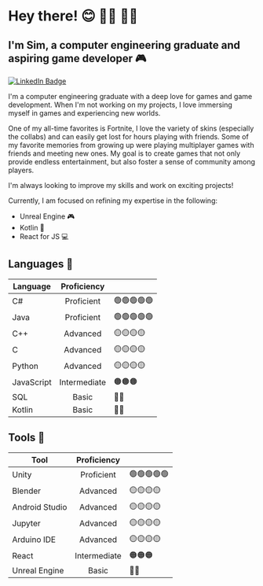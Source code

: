 # Hey there! 😊 🏳️‍⚧️ 🏳️‍🌈
## I'm Sim, a computer engineering graduate and aspiring game developer 🎮

[![LinkedIn Badge](https://img.shields.io/badge/LinkedIn-Profile-informational?style=flat-square&logo=linkedin&logoColor=white&color=0D76A8)](https://www.linkedin.com/in/sim-sealy/)

I'm a computer engineering graduate with a deep love for games and game development. When I'm not working on my projects, I love immersing myself in games and experiencing new worlds. 

One of my all-time favorites is Fortnite, I love the variety of skins (especially the collabs) and can easily get lost for hours playing with friends. Some of my favorite memories from growing up were playing multiplayer games with friends and meeting new ones. My goal is to create games that not only provide endless entertainment, but also foster a sense of community among players. 

I'm always looking to improve my skills and work on exciting projects!

Currently, I am focused on refining my expertise in the following:
- Unreal Engine 🎮
- Kotlin 📱
- React for JS 💻

## Languages 💬

| Language       | Proficiency   ||
| -------------  |:-------------:|---|
| C#             | Proficient    |🟢🟢🟢🟢🟢|
| Java           | Proficient    |🟢🟢🟢🟢🟢|
| C++            | Advanced      |🟡🟡🟡🟡|
| C              | Advanced      |🟡🟡🟡🟡|
| Python         | Advanced      |🟡🟡🟡🟡|
| JavaScript     | Intermediate  |🟠🟠🟠|
| SQL            | Basic         |🔴🔴|
| Kotlin         | Basic         |🔴🔴|

## Tools 🔧

| Tool           | Proficiency   ||
| -------------  |:-------------:|---|
| Unity          | Proficient    |🟢🟢🟢🟢🟢|
| Blender        | Advanced      |🟡🟡🟡🟡|
| Android Studio | Advanced      |🟡🟡🟡🟡|
| Jupyter        | Advanced      |🟡🟡🟡🟡|
| Arduino IDE    | Advanced      |🟡🟡🟡🟡|
| React          | Intermediate  |🟠🟠🟠|
| Unreal Engine  | Basic         |🔴🔴|
